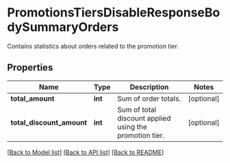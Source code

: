 # PromotionsTiersDisableResponseBodySummaryOrders

Contains statistics about orders related to the promotion tier.

## Properties

Name | Type | Description | Notes
------------ | ------------- | ------------- | -------------
**total_amount** | **int** | Sum of order totals. | [optional] 
**total_discount_amount** | **int** | Sum of total discount applied using the promotion tier. | [optional] 

[[Back to Model list]](../README.md#documentation-for-models) [[Back to API list]](../README.md#documentation-for-api-endpoints) [[Back to README]](../README.md)



